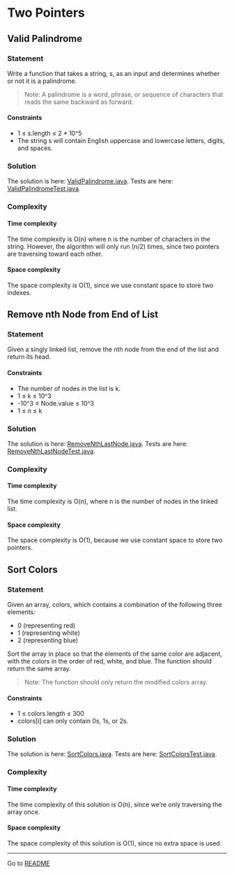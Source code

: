# Two Pointers

## Valid Palindrome

### Statement

Write a function that takes a string, s, as an input and determines whether or not it is a palindrome.

> Note: A palindrome is a word, phrase, or sequence of characters that reads the same backward as forward.

#### Constraints

- 1 ≤ s.length ≤ 2 * 10^5
- The string s will contain English uppercase and lowercase letters, digits, and spaces.

### Solution

The solution is here: [ValidPalindrome.java](../src/main/java/com/github/akarazhev/challenge/twopointers/ValidPalindrome.java "ValidPalindrome.java").
Tests are here: [ValidPalindromeTest.java](../src/test/java/com/github/akarazhev/challenge/twopointers/ValidPalindromeTest.java "ValidPalindromeTest.java").

### Complexity

#### Time complexity

The time complexity is O(n) where n is the number of characters in the string. However, the algorithm will only run
(n/2) times, since two pointers are traversing toward each other.

#### Space complexity

The space complexity is O(1), since we use constant space to store two indexes.

## Remove nth Node from End of List

### Statement

Given a singly linked list, remove the nth node from the end of the list and return its head.

#### Constraints

- The number of nodes in the list is k.
- 1 ≤ k ≤ 10^3
- -10^3 ≤ Node.value ≤ 10^3
- 1 ≤ n ≤ k

### Solution

The solution is here: [RemoveNthLastNode.java](../src/main/java/com/github/akarazhev/challenge/twopointers/RemoveNthLastNode.java "RemoveNthLastNode.java").
Tests are here: [RemoveNthLastNodeTest.java](../src/test/java/com/github/akarazhev/challenge/twopointers/RemoveNthLastNodeTest.java "RemoveNthLastNodeTest.java").

### Complexity

#### Time complexity

The time complexity is O(n), where n is the number of nodes in the linked list.

#### Space complexity

The space complexity is O(1), because we use constant space to store two pointers.

## Sort Colors

### Statement

Given an array, colors, which contains a combination of the following three elements:
- 0 (representing red)
- 1 (representing white)
- 2 (representing blue)

Sort the array in place so that the elements of the same color are adjacent, with the colors in the order of red, white,
and blue. The function should return the same array.

> Note: The function should only return the modified colors array.

#### Constraints

- 1 ≤ colors.length ≤ 300
- colors[i] can only contain 0s, 1s, or 2s.

### Solution

The solution is here: [SortColors.java](../src/main/java/com/github/akarazhev/challenge/twopointers/SortColors.java "SortColors.java").
Tests are here: [SortColorsTest.java](../src/test/java/com/github/akarazhev/challenge/twopointers/SortColorsTest.java "SortColorsTest.java").

### Complexity

#### Time complexity

The time complexity of this solution is O(n), since we’re only traversing the array once.

#### Space complexity

The space complexity of this solution is O(1), since no extra space is used.

<hr>

Go to [README](../README.md "README.me")